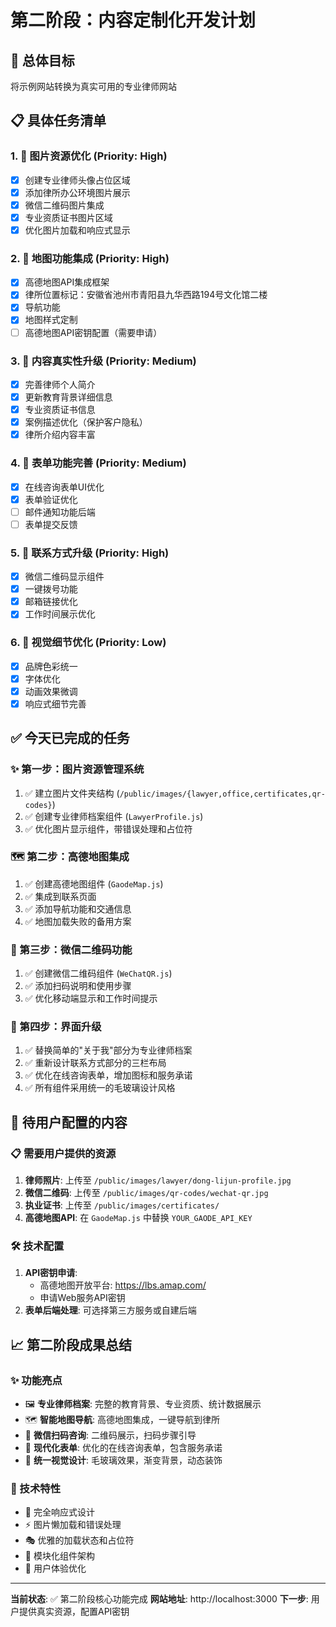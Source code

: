 # 第二阶段：内容定制化开发计划

## 🎯 总体目标
将示例网站转换为真实可用的专业律师网站

## 📋 具体任务清单

### 1. 📸 图片资源优化 (Priority: High)
- [x] 创建专业律师头像占位区域
- [x] 添加律所办公环境图片展示
- [x] 微信二维码图片集成
- [x] 专业资质证书图片区域
- [x] 优化图片加载和响应式显示

### 2. 📍 地图功能集成 (Priority: High)
- [x] 高德地图API集成框架
- [x] 律所位置标记：安徽省池州市青阳县九华西路194号文化馆二楼
- [x] 导航功能
- [x] 地图样式定制
- [ ] 高德地图API密钥配置（需要申请）

### 3. 📝 内容真实性升级 (Priority: Medium)
- [x] 完善律师个人简介
- [x] 更新教育背景详细信息
- [x] 专业资质证书信息
- [x] 案例描述优化（保护客户隐私）
- [x] 律所介绍内容丰富

### 4. 📧 表单功能完善 (Priority: Medium)
- [x] 在线咨询表单UI优化
- [x] 表单验证优化
- [ ] 邮件通知功能后端
- [ ] 表单提交反馈

### 5. 📱 联系方式升级 (Priority: High)
- [x] 微信二维码显示组件
- [x] 一键拨号功能
- [x] 邮箱链接优化
- [x] 工作时间展示优化

### 6. 🎨 视觉细节优化 (Priority: Low)
- [x] 品牌色彩统一
- [x] 字体优化
- [x] 动画效果微调
- [x] 响应式细节完善

## ✅ 今天已完成的任务

### ✨ 第一步：图片资源管理系统
1. ✅ 建立图片文件夹结构 (`/public/images/{lawyer,office,certificates,qr-codes}`)
2. ✅ 创建专业律师档案组件 (`LawyerProfile.js`)
3. ✅ 优化图片显示组件，带错误处理和占位符

### 🗺️ 第二步：高德地图集成
1. ✅ 创建高德地图组件 (`GaodeMap.js`)
2. ✅ 集成到联系页面
3. ✅ 添加导航功能和交通信息
4. ✅ 地图加载失败的备用方案

### 📱 第三步：微信二维码功能
1. ✅ 创建微信二维码组件 (`WeChatQR.js`)
2. ✅ 添加扫码说明和使用步骤
3. ✅ 优化移动端显示和工作时间提示

### 🎨 第四步：界面升级
1. ✅ 替换简单的"关于我"部分为专业律师档案
2. ✅ 重新设计联系方式部分的三栏布局
3. ✅ 优化在线咨询表单，增加图标和服务承诺
4. ✅ 所有组件采用统一的毛玻璃设计风格

## 🔄 待用户配置的内容

### 📋 需要用户提供的资源
1. **律师照片**: 上传至 `/public/images/lawyer/dong-lijun-profile.jpg`
2. **微信二维码**: 上传至 `/public/images/qr-codes/wechat-qr.jpg`
3. **执业证书**: 上传至 `/public/images/certificates/`
4. **高德地图API**: 在 `GaodeMap.js` 中替换 `YOUR_GAODE_API_KEY`

### 🛠️ 技术配置
1. **API密钥申请**: 
   - 高德地图开放平台: https://lbs.amap.com/
   - 申请Web服务API密钥
2. **表单后端处理**: 可选择第三方服务或自建后端

## 📈 第二阶段成果总结

### ✨ 功能亮点
- 🖼️ **专业律师档案**: 完整的教育背景、专业资质、统计数据展示
- 🗺️ **智能地图导航**: 高德地图集成，一键导航到律所
- 📱 **微信扫码咨询**: 二维码展示，扫码步骤引导
- 📝 **现代化表单**: 优化的在线咨询表单，包含服务承诺
- 🎨 **统一视觉设计**: 毛玻璃效果，渐变背景，动态装饰

### 🚀 技术特性
- 📱 完全响应式设计
- ⚡ 图片懒加载和错误处理
- 🎭 优雅的加载状态和占位符
- 🔧 模块化组件架构
- 🎯 用户体验优化

---

**当前状态**: ✅ 第二阶段核心功能完成
**网站地址**: http://localhost:3000 
**下一步**: 用户提供真实资源，配置API密钥 